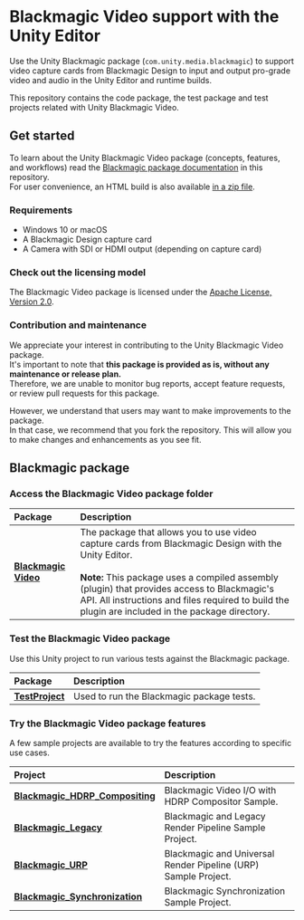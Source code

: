 # Blackmagic Video support with the Unity Editor

Use the Unity Blackmagic package (`com.unity.media.blackmagic`) to support video capture cards from Blackmagic Design to input and output pro-grade video and audio in the Unity Editor and runtime builds.

This repository contains the code package, the test package and test projects related with Unity Blackmagic Video.

## Get started

To learn about the Unity Blackmagic Video package (concepts, features, and workflows) read the [Blackmagic package documentation](com.unity.media.blackmagic/Documentation~/index.md) in this repository.  
For user convenience, an HTML build is also available [in a zip file](com.unity.media.blackmagic/Built-documentation.zip).

### Requirements

* Windows 10 or macOS
* A Blackmagic Design capture card
* A Camera with SDI or HDMI output (depending on capture card)

### Check out the licensing model

The Blackmagic Video package is licensed under the [Apache License, Version 2.0](LICENSE.md).

### Contribution and maintenance

We appreciate your interest in contributing to the Unity Blackmagic Video package.  
It's important to note that **this package is provided as is, without any maintenance or release plan.**  
Therefore, we are unable to monitor bug reports, accept feature requests, or review pull requests for this package.

However, we understand that users may want to make improvements to the package.  
In that case, we recommend that you fork the repository. This will allow you to make changes and enhancements as you see fit.

## Blackmagic package

### Access the Blackmagic Video package folder

| Package | Description |
| :--- | :--- |
| **[Blackmagic Video](com.unity.media.blackmagic)** | The package that allows you to use video capture cards from Blackmagic Design with the Unity Editor.<br /><br />**Note:** This package uses a compiled assembly (plugin) that provides access to Blackmagic's API. All instructions and files required to build the plugin are included in the package directory. |

### Test the Blackmagic Video package

Use this Unity project to run various tests against the Blackmagic package.

| Package | Description |
| :--- | :--- |
| [**TestProject**](TestProject) | Used to run the Blackmagic package tests. |

### Try the Blackmagic Video package features

A few sample projects are available to try the features according to specific use cases.

| Project | Description |
| :--- | :--- |
| [**Blackmagic_HDRP_Compositing**](SampleProjects/Blackmagic_HDRP_Compositing) | Blackmagic Video I/O with HDRP Compositor Sample. |
| [**Blackmagic_Legacy**](SampleProjects/Blackmagic_Legacy) | Blackmagic and Legacy Render Pipeline Sample Project. |
| [**Blackmagic_URP**](SampleProjects/Blackmagic_URP) | Blackmagic and Universal Render Pipeline (URP) Sample Project. |
| [**Blackmagic_Synchronization**](SampleProjects/Blackmagic_Synchronization) | Blackmagic Synchronization Sample Project. |
